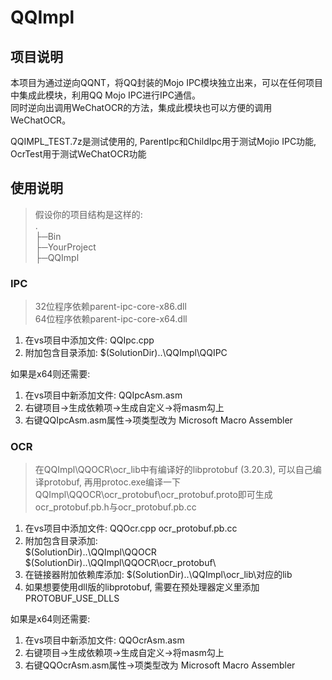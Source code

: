 # QQImpl
## 项目说明
本项目为通过逆向QQNT，将QQ封装的Mojo IPC模块独立出来，可以在任何项目中集成此模块，利用QQ Mojo IPC进行IPC通信。  
同时逆向出调用WeChatOCR的方法，集成此模块也可以方便的调用WeChatOCR。   

QQIMPL_TEST.7z是测试使用的, ParentIpc和ChildIpc用于测试Mojio IPC功能, OcrTest用于测试WeChatOCR功能

## 使用说明
> 假设你的项目结构是这样的:  
> .  
> ├─Bin  
> ├─YourProject  
> ├─QQImpl  

### IPC
> 32位程序依赖parent-ipc-core-x86.dll   
> 64位程序依赖parent-ipc-core-x64.dll

1. 在vs项目中添加文件: QQIpc.cpp
2. 附加包含目录添加: \$(SolutionDir)..\\QQImpl\\QQIPC  
  
如果是x64则还需要:  
1. 在vs项目中新添加文件: QQIpcAsm.asm
2. 右键项目->生成依赖项->生成自定义->将masm勾上
3. 右键QQIpcAsm.asm属性->项类型改为 Microsoft Macro Assembler

### OCR
> 在QQImpl\\QQOCR\\ocr_lib中有编译好的libprotobuf (3.20.3), 可以自己编译protobuf, 再用protoc.exe编译一下QQImpl\\QQOCR\\ocr_protobuf\\ocr_protobuf.proto即可生成ocr_protobuf.pb.h与ocr_protobuf.pb.cc
1. 在vs项目中添加文件: QQOcr.cpp ocr_protobuf.pb.cc
2. 附加包含目录添加:  
\$(SolutionDir)..\\QQImpl\\QQOCR  
\$(SolutionDir)..\\QQImpl\\QQOCR\\ocr_protobuf\\  
3. 在链接器附加依赖库添加: \$(SolutionDir)..\\QQImpl\\ocr_lib\\对应的lib   
4. 如果想要使用dll版的libprotobuf, 需要在预处理器定义里添加PROTOBUF_USE_DLLS

如果是x64则还需要:
1. 在vs项目中新添加文件: QQOcrAsm.asm
2. 右键项目->生成依赖项->生成自定义->将masm勾上
3. 右键QQOcrAsm.asm属性->项类型改为 Microsoft Macro Assembler
